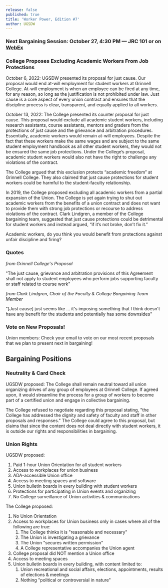 ```yaml
---
release: false
published: true
title: 'Worker Power, Edition #7'
author: UGSDW
---
```

### Next Bargaining Session: October 27, 4:30 PM — JRC 101 or on [WebEx](https://grinnellcollege.webex.com/grinnellcollege/j.php?MTID=mdec1e4e4207a56147c49d3f99b3a60c0)

### College Proposes Excluding Academic Workers From Job Protections

October 6, 2022: UGSDW presented its proposal for just cause. Our proposal would end at-will employment for student workers at Grinnell College. At-will employment is when an employee can be fired at any time, for any reason, so long as the justification is not prohibited under law. Just cause is a core aspect of every union contract and ensures that the discipline process is clear, transparent, and equally applied to all workers. 

October 13, 2022: The College presented its counter proposal for just cause. This proposal would exclude all academic student workers, including research assistants, course assistants, mentors and graders from the protections of just cause and the grievance and arbitration procedures. Essentially, academic workers would remain at-will employees. Despite the fact that these workers make the same wages and are subject to the same student employment handbook as all other student workers, they would not be ensured the same job protections. Under the College’s proposal, academic student workers would also not have the right to challenge any violations of the contract. 

The College argued that this exclusion protects “academic freedom” at Grinnell College. They also claimed that just cause protections for student workers could be harmful to the student-faculty relationship. 

In 2019, the College proposed excluding all academic workers from a partial expansion of the Union. The College is yet again trying to shut out academic workers from the benefits of a union contract and does not want to provide them with strong job protections or recourse to address violations of the contract. Clark Lindgren, a member of the College bargaining team, suggested that just cause protections could be detrimental for student workers and instead argued, “if it’s not broke, don’t fix it.” 

Academic workers, do you think you would benefit from protections against unfair discipline and firing?

### Quotes

_from Grinnell College's Proposal_

"The just cause, grievance and arbitration provisions of this Agreement shall not apply to student employees who perform jobs supporting faculty or staff related to course work" 

_from Clark Lindgren, Chair of the Faculty & College Bargaining Team Member_

"\[Just cause\] just seems like … it's imposing something that I think doesn't have any benefit for the students and potentially has some downsides"
 

### Vote on New Proposals!
Union members: Check your email to vote on our most recent proposals that we plan to present next in bargaining! 

## Bargaining Positions

### Neutrality & Card Check

UGSDW proposed: The College shall remain neutral toward all union organizing drives of any group of employees at Grinnell College. If agreed upon, it would streamline the process for a group of workers to become part of a certified union and engage in collective bargaining.

The College refused to negotiate regarding this proposal stating, "the College has addressed the dignity and safety of faculty and staff in other proposals and responses." The College could agree to this proposal, but claims that since the content does not deal directly with student workers, it is outside our rights and responsibilities in bargaining. 

### Union Rights

UGSDW proposed:
1. Paid 1-hour Union Orientation for all student workers
2. Access to workplaces for union business
3. ADA-accessible Union office
4. Access to meeting spaces and software
5. Union bulletin boards in every building with student workers
6. Protections for participating in Union events and organizing
7. No College surveillance of Union activities & communications

The College proposed:
1. No Union Orientation
2. Access to workplaces for Union business only in cases where all of the following are true:
	1. The College thinks it is "reasonable and necessary" 
	2. The Union is investigating a grievance
	3. The Union "secures written permission"  
	4. A College representative accompanies the Union agent
3. College proposal did NOT mention a Union office 
4. Access to meeting spaces
5. Union bulletin boards in every building, with content limited to:
	1. Union recreational and social affairs, elections, appointments, results of elections & meetings
	2. Nothing "political or controversial in nature"
